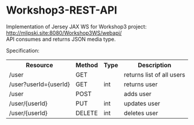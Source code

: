 # Workshop3-REST-API

Implementation of Jersey JAX WS for Workshop3 project: http://mlipski.site:8080/Workshop3WS/webapi/<br>
API consumes and returns JSON media type.

Specification:<BR>
<table>
<tr>
<th>Resource</th>
<th>Method</th>
<th>Type</th>
<th>Description</th>
</tr>
<tr>
<td>/user</td>
<td>GET</td>
<td></td>
<td>returns list of all users</td>
</tr>
<tr>
<td>/user?userId={userId}</td>
<td>GET</td>
<td>int</td>
<td>returns user</td>
</tr>
<tr>
<td>/user</td>
<td>POST</td>
<td></td>
<td>adds user</td>
</tr>
<tr>
<td>/user/{userId}</td>
<td>PUT</td>
<td>int</td>
<td>updates user</td>
</tr>
<tr>
<td>/user/{userId}</td>
<td>DELETE</td>
<td>int</td>
<td>deletes user</td>
</tr>


